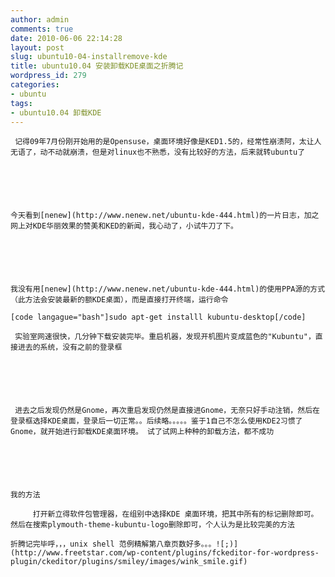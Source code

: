 ```yaml
---
author: admin
comments: true
date: 2010-06-06 22:14:28
layout: post
slug: ubuntu10-04-installremove-kde
title: ubuntu10.04 安装卸载KDE桌面之折腾记
wordpress_id: 279
categories:
- ubuntu
tags:
- ubuntu10.04 卸载KDE
---
```



	 记得09年7月份刚开始用的是Opensuse，桌面环境好像是KED1.5的，经常性崩溃阿，太让人无语了，动不动就崩溃，但是对linux也不熟悉，没有比较好的方法，后来就转ubuntu了






	今天看到[nenew](http://www.nenew.net/ubuntu-kde-444.html)的一片日志，加之网上对KDE华丽效果的赞美和KED的新闻，我心动了，小试牛刀了下。






	我没有用[nenew](http://www.nenew.net/ubuntu-kde-444.html)的使用PPA源的方式（此方法会安装最新的额KDE桌面），而是直接打开终端，运行命令





> 
	
> 
> 
	[code langague="bash"]sudo apt-get installl kubuntu-desktop[/code]
	
> 
> 






	 实验室网速很快，几分钟下载安装完毕。重启机器，发现开机图片变成蓝色的"Kubuntu"，直接进去的系统，没有之前的登录框






	 进去之后发现仍然是Gnome，再次重启发现仍然是直接进Gnome，无奈只好手动注销，然后在登录框选择KDE桌面，登录后一切正常。。后续略。。。。。鉴于1自己不怎么使用KDE2习惯了Gnome，就开始进行卸载KDE桌面环境。 试了试网上种种的卸载方法，都不成功






	我的方法





> 
	
> 
> 
		 打开新立得软件包管理器，在组别中选择KDE 桌面环境，把其中所有的标记删除即可。然后在搜索plymouth-theme-kubuntu-logo删除即可，个人认为是比较完美的方法
	
> 
> 






	折腾记完毕呼，，，unix shell 范例精解第八章页数好多。。。![;)](http://www.freetstar.com/wp-content/plugins/fckeditor-for-wordpress-plugin/ckeditor/plugins/smiley/images/wink_smile.gif)




